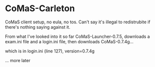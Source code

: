 # CoMaS-Carleton
CoMaS client setup, no eula, no tos. Can't say it's illegal to redistrubite if there's nothing saying against it.

From what I've looked into it so far CoMaS-Launcher-0.7.5, downloads a exam.ini file and a login.ini file, then downloads CoMaS-0.7.4g...

which is in login.ini (line 127), version=0.7.4g


... more later
